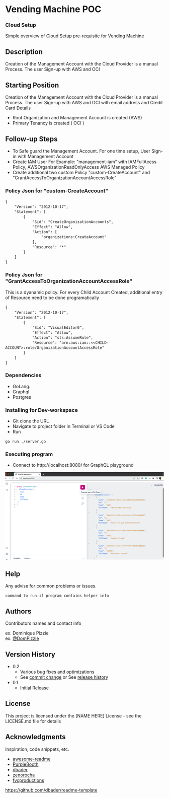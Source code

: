 # Vending Machine POC
### Cloud Setup

Simple overview of Cloud Setup pre-requisite for Vending Machine

## Description

Creation of the Management Account with the Cloud Provider is a manual Process.
The user Sign-up with AWS and OCI 

## Starting Position
Creation of the Management Account with the Cloud Provider is a manual Process.
The user Sign-up with AWS and OCI with email address and Credit Card Details

* Root Organization and Management Account is created (AWS)
* Primary Tenancy is created ( OCI )

## Follow-up Steps

* To Safe guard the Management Account. For one time setup, User Sign-in with Management Account
* Create IAM User For Example: "management-iam" with IAMFullAcess Policy, AWSOrganizationReadOnlyAccess AWS Managed Policy
* Create additional two custom Policy "custom-CreateAccount" and "GrantAccessToOrganizationAccountAccessRole"

### Policy Json for "custom-CreateAccount"
```
{
    "Version": "2012-10-17",
    "Statement": [
        {
            "Sid": "CreateOrganizationAccounts",
            "Effect": "Allow",
            "Action": [
                "organizations:CreateAccount"
            ],
            "Resource": "*"
        }
    ]
}
```



### Policy Json for "GrantAccessToOrganizationAccountAccessRole"

This is a dyanamic policy. For every Child Account Created, additional entry of Resource need to be done programatically

```
{
    "Version": "2012-10-17",
    "Statement": [
        {
            "Sid": "VisualEditor0",
            "Effect": "Allow",
            "Action": "sts:AssumeRole",
            "Resource": "arn:aws:iam::<<CHILD-ACCOUNT>:role/OrganizationAccountAccessRole"
        }
    ]
}
```



### Dependencies

* GoLang.
* Graphql
* Postgres

### Installing for Dev-workspace

* Git clone the URL
* Navigate to project folder in Terminal or VS Code
* Run
```
go run ./server.go
```


### Executing program

* Connect to http://localhost:8080/ for GraphQL playground

![](./documentation/images/sample-playground.png)


## Help

Any advise for common problems or issues.
```
command to run if program contains helper info
```

## Authors

Contributors names and contact info

ex. Dominique Pizzie  
ex. [@DomPizzie](https://twitter.com/dompizzie)

## Version History

* 0.2
    * Various bug fixes and optimizations
    * See [commit change]() or See [release history]()
* 0.1
    * Initial Release

## License

This project is licensed under the [NAME HERE] License - see the LICENSE.md file for details

## Acknowledgments

Inspiration, code snippets, etc.
* [awesome-readme](https://github.com/matiassingers/awesome-readme)
* [PurpleBooth](https://gist.github.com/PurpleBooth/109311bb0361f32d87a2)
* [dbader](https://github.com/dbader/readme-template)
* [zenorocha](https://gist.github.com/zenorocha/4526327)
* [fvcproductions](https://gist.github.com/fvcproductions/1bfc2d4aecb01a834b46)

https://github.com/dbader/readme-template 